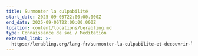 ```yaml
---
title: Surmonter la culpabilité
start_date: 2025-09-05T22:00:00.000Z
end_date: 2025-09-06T22:00:00.000Z
location: content/locations/Lerabling.md
type: Connaissance de soi / Méditation
external_link: >-
  https://lerabling.org/lang-fr/surmonter-la-culpabilite-et-decouvrir-le-pardon-veritable
---
```


